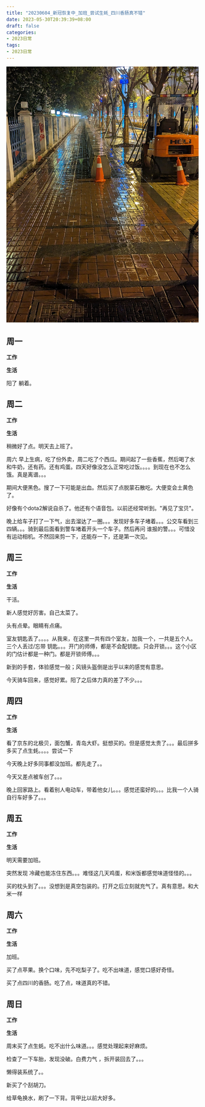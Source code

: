 ```yaml
---
title: "20230604_新冠恢复中_加班_尝试生蚝_四川香肠真不错"
date: 2023-05-30T20:39:39+08:00
draft: false
categories:
- 2023日常
tags:
- 2023日常
---
```



![路面装修](https://raw.githubusercontent.com/nianyisi/20220717/main/2023/5/PXL_20230526_121529738.jpg)

## 周一

**工作**



**生活**

阳了 躺着。



## 周二

**工作**



**生活**

稍微好了点。明天去上班了。

周六 早上生病，吃了份外卖，周二吃了个西瓜。期间起了一些香蕉，然后喝了水和牛奶，还有药。还有鸡蛋。四天好像没怎么正常吃过饭。。。。到现在也不怎么饿。真是离谱。。。

期间大便黑色。搜了一下可能是出血。然后买了点脱蒙石散吃。大便变会土黄色了。

好像有个dota2解说自杀了。他还有个语音包。以前还经常听到。"再见了宝贝"。  



晚上给车子打了一下气，出去溜达了一圈。。。发现好多车子堵着。。。公交车看到三四辆。。。骑到最后面看到警车堵着开头一个车子。然后再问 谁报的警。。。可惜没有运动相机。不然回来剪一下，还能存一下，还是第一次见。

## 周三


**工作**



**生活**

干活。

新人感觉好厉害。自己太菜了。

头有点晕。眼睛有点痛。

室友钥匙丢了。。。。从我来，在这里一共有四个室友，加我一个，一共是五个人。三个人丢过/忘带 钥匙。。。开门的师傅，都是不会配钥匙。只会开锁。。。这个小区的门估计都是一种门。都是开锁师傅。。。

新到的手套，体验感觉一般；风镜头盔倒是出乎以来的感觉有意思。

今天骑车回来，感觉好累。阳了之后体力真的差了不少。。。



## 周四


**工作**



**生活**

看了京东的北极贝，面包蟹，青岛大虾。挺想买的。但是感觉太贵了。。。最后拼多多买了点生蚝。。。。尝试一下

今天晚上好多同事都没加班。都先走了。。

今天又差点被车创了。。。

晚上回家路上。看着别人电动车，带着他女儿。。。感觉还蛮好的。。。比我一个人骑自行车好多了。。。




## 周五


**工作**



**生活**


明天需要加班。

突然发现 冷藏也能冻住东西。。。难怪这几天鸡蛋，和米饭都感觉味道怪怪的。。。

买的枕头到了。。。没想到是真空包装的。打开之后立刻就充气了。真有意思。和大米一样

## 周六


**工作**



**生活**

加班。

买了点苹果。换个口味，先不吃梨子了。吃不出味道，感觉口感好奇怪。

买了点四川的香肠。吃了点，味道真的不错。

## 周日


**工作**



**生活**

周末买了点生蚝。吃不出什么味道。。。感觉处理起来好麻烦。

检查了一下车胎，发现没破。白费力气 ，拆开装回去了。。。

懒得装系统了。。

新买了个刮胡刀。

给草龟换水，刷了一下背。背甲比以前大好多。